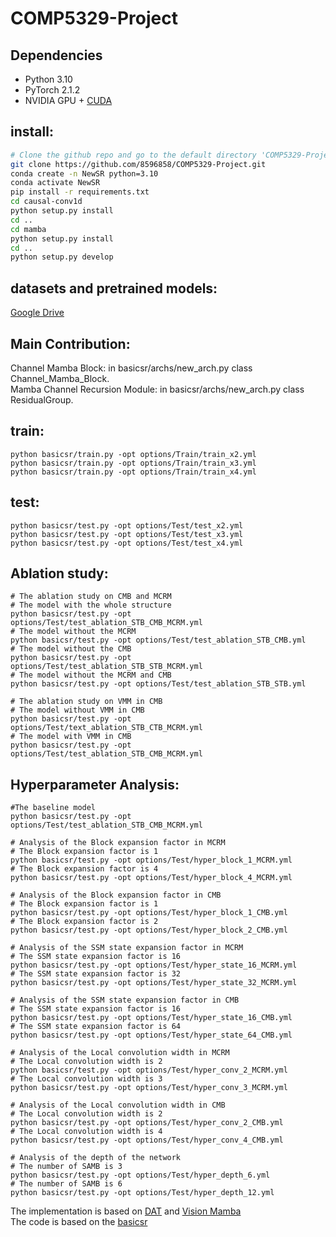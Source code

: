 # COMP5329-Project

## Dependencies

- Python 3.10
- PyTorch 2.1.2
- NVIDIA GPU + [CUDA](https://developer.nvidia.com/cuda-downloads)

## install:
```bash
# Clone the github repo and go to the default directory 'COMP5329-Project'.
git clone https://github.com/8596858/COMP5329-Project.git
conda create -n NewSR python=3.10
conda activate NewSR
pip install -r requirements.txt
cd causal-conv1d
python setup.py install
cd ..
cd mamba
python setup.py install
cd ..
python setup.py develop
```

## datasets and pretrained models:
[Google Drive](https://drive.google.com/drive/folders/19P2tB8aBen5DE8Zis_ZsGO-VglqlM80G?usp=sharing)

## Main Contribution:
Channel Mamba Block: in basicsr/archs/new_arch.py class Channel_Mamba_Block.\
Mamba Channel Recursion Module: in basicsr/archs/new_arch.py class ResidualGroup.

## train:
```shell
python basicsr/train.py -opt options/Train/train_x2.yml
python basicsr/train.py -opt options/Train/train_x3.yml
python basicsr/train.py -opt options/Train/train_x4.yml
```

## test:
```shell
python basicsr/test.py -opt options/Test/test_x2.yml
python basicsr/test.py -opt options/Test/test_x3.yml
python basicsr/test.py -opt options/Test/test_x4.yml
```

## Ablation study:
```shell
# The ablation study on CMB and MCRM
# The model with the whole structure
python basicsr/test.py -opt options/Test/test_ablation_STB_CMB_MCRM.yml
# The model without the MCRM
python basicsr/test.py -opt options/Test/test_ablation_STB_CMB.yml
# The model without the CMB
python basicsr/test.py -opt options/Test/test_ablation_STB_STB_MCRM.yml
# The model without the MCRM and CMB
python basicsr/test.py -opt options/Test/test_ablation_STB_STB.yml

# The ablation study on VMM in CMB
# The model without VMM in CMB
python basicsr/test.py -opt options/Test/text_ablation_STB_CTB_MCRM.yml
# The model with VMM in CMB
python basicsr/test.py -opt options/Test/test_ablation_STB_CMB_MCRM.yml
```

## Hyperparameter Analysis:
```shell
#The baseline model
python basicsr/test.py -opt options/Test/test_ablation_STB_CMB_MCRM.yml

# Analysis of the Block expansion factor in MCRM
# The Block expansion factor is 1
python basicsr/test.py -opt options/Test/hyper_block_1_MCRM.yml
# The Block expansion factor is 4
python basicsr/test.py -opt options/Test/hyper_block_4_MCRM.yml

# Analysis of the Block expansion factor in CMB
# The Block expansion factor is 1
python basicsr/test.py -opt options/Test/hyper_block_1_CMB.yml
# The Block expansion factor is 2
python basicsr/test.py -opt options/Test/hyper_block_2_CMB.yml

# Analysis of the SSM state expansion factor in MCRM
# The SSM state expansion factor is 16
python basicsr/test.py -opt options/Test/hyper_state_16_MCRM.yml
# The SSM state expansion factor is 32
python basicsr/test.py -opt options/Test/hyper_state_32_MCRM.yml

# Analysis of the SSM state expansion factor in CMB
# The SSM state expansion factor is 16
python basicsr/test.py -opt options/Test/hyper_state_16_CMB.yml
# The SSM state expansion factor is 64
python basicsr/test.py -opt options/Test/hyper_state_64_CMB.yml

# Analysis of the Local convolution width in MCRM
# The Local convolution width is 2
python basicsr/test.py -opt options/Test/hyper_conv_2_MCRM.yml
# The Local convolution width is 3
python basicsr/test.py -opt options/Test/hyper_conv_3_MCRM.yml

# Analysis of the Local convolution width in CMB
# The Local convolution width is 2
python basicsr/test.py -opt options/Test/hyper_conv_2_CMB.yml
# The Local convolution width is 4
python basicsr/test.py -opt options/Test/hyper_conv_4_CMB.yml

# Analysis of the depth of the network
# The number of SAMB is 3
python basicsr/test.py -opt options/Test/hyper_depth_6.yml
# The number of SAMB is 6
python basicsr/test.py -opt options/Test/hyper_depth_12.yml
```

The implementation is based on [DAT](https://github.com/zhengchen1999/DAT/tree/main?tab=readme-ov-file) and [Vision Mamba](https://github.com/hustvl/Vim/tree/main?tab=readme-ov-file)\
The code is based on the [basicsr](https://github.com/XPixelGroup/BasicSR)
